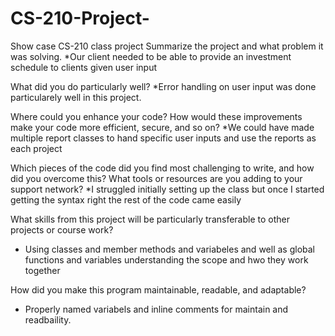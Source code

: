 # CS-210-Project-
Show case CS-210 class project
Summarize the project and what problem it was solving.
*Our client needed to be able to provide an investment schedule to clients given user input

What did you do particularly well?
*Error handling on user input was done particularely well in this project.

Where could you enhance your code? How would these improvements make your code more efficient, secure, and so on?
*We could have made multiple report classes to hand specific user inputs and use the reports as each project

Which pieces of the code did you find most challenging to write, and how did you overcome this? What tools or resources are you adding to your support network?
*I struggled initially setting up the class but once I started getting the syntax right the rest of the code came easily

What skills from this project will be particularly transferable to other projects or course work?
* Using classes and member methods and variabeles and well as global functions and variables understanding the scope and hwo they work together

How did you make this program maintainable, readable, and adaptable?
* Properly named variabels and inline comments for maintain and readbaility.
